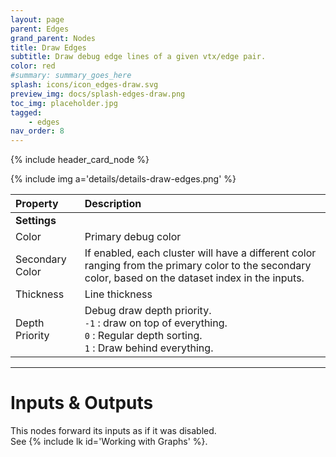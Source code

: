 ```yaml
---
layout: page
parent: Edges
grand_parent: Nodes
title: Draw Edges
subtitle: Draw debug edge lines of a given vtx/edge pair.
color: red
#summary: summary_goes_here
splash: icons/icon_edges-draw.svg
preview_img: docs/splash-edges-draw.png
toc_img: placeholder.jpg
tagged: 
    - edges
nav_order: 8
---
```


{% include header_card_node %}

{% include img a='details/details-draw-edges.png' %} 

| Property       | Description          |
|:-------------|:------------------|
|**Settings**||
| Color           | Primary debug color  |
| Secondary Color           | If enabled, each cluster will have a different color ranging from the primary color to the secondary color, based on the dataset index in the inputs. |
| Thickness           | Line thickness  |
| Depth Priority          | Debug draw depth priority. <br>`-1` : draw on top of everything.<br>`0` : Regular depth sorting.<br>`1` : Draw behind everything. |

---
# Inputs & Outputs
This nodes forward its inputs as if it was disabled.  
See {% include lk id='Working with Graphs' %}.